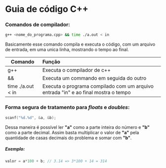 # Guia de código C++

### Comandos de compilador:
```sh
g++ <nome_do_programa.cpp> && time ./a.out < in
```
Basicamente esse comando compila e executa o código, com um arquivo de entrada, em uma unica linha, mostrando o tempo ao final.

|Comando           |Função							                                                              |
|------------------|:---------------------------------------------------------------------------------|
|g++               |Executa o compilador de c++			                                                  |
|&& 			         |Executa um commando em seguida do outro                                           |
|time ./a.out < in |Executa o programa compilado com um arquivo entrada "in" e ao final mostra o tempo|

### Forma segura de tratamento para *floats* e *doubles*:

```cpp
scanf("%d.%d", &a, &b);
```
Dessa maneira é possível ler **"a"** como a parte inteira do número e **"b"** como a parte decimal. Assim basta multiplicar o valor de **"a"** pela quantidade de casas decimais do problema e somar com **"b"**.

##### Exemplo:
```cpp
valor = a*100 + b; // 3.14 => 3*100 + 14 = 314
```
